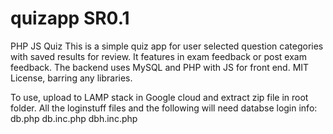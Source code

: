 # quizapp SR0.1
PHP JS Quiz
This is a simple quiz app for user selected question categories with saved results for review. It features in exam feedback or post exam feedback. The backend uses MySQL and PHP with JS for front end. MIT License, barring any libraries.

To use, upload to LAMP stack in Google cloud and extract zip file in root folder. All the loginstuff files and the following will need databse login info:
db.php
db.inc.php
dbh.inc.php

